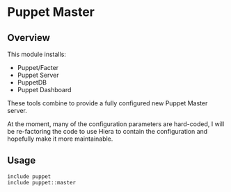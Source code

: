 # Puppet Master

## Overview

This module installs:

  * Puppet/Facter
  * Puppet Server
  * PuppetDB
  * Puppet Dashboard

These tools combine to provide a fully configured new Puppet Master server.

At the moment, many of the configuration parameters are hard-coded, I will
be re-factoring the code to use Hiera to contain the configuration and 
hopefully make it more maintainable.

## Usage

```
include puppet
include puppet::master
```

